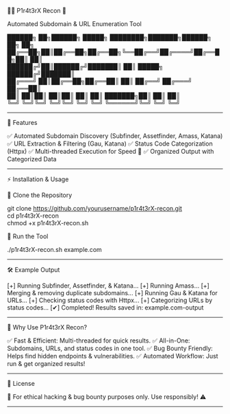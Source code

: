🏴‍☠️ P1r4t3rX Recon 🚀

Automated Subdomain & URL Enumeration Tool

██████╗ ██╗██████╗  █████╗ ████████╗███████╗██████╗ ██╗  ██╗  
██╔══██╗██║██╔══██╗██╔══██╗╚══██╔══╝██╔════╝██╔══██╗██║  ██║  
██████╔╝██║██████╔╝███████║   ██║   █████╗  ██████╔╝███████║  
██╔═══╝ ██║██╔══██╗██╔══██║   ██║   ██╔══╝  ██╔═══╝ ██╔══██║  
██║     ██║██║  ██║██║  ██║   ██║   ███████╗██║     ██║  ██║  
╚═╝     ╚═╝╚═╝  ╚═╝╚═╝  ╚═╝   ╚═╝   ╚══════╝╚═╝     ╚═╝  ╚═╝


---

🎯 Features

✅ Automated Subdomain Discovery (Subfinder, Assetfinder, Amass, Katana)
✅ URL Extraction & Filtering (Gau, Katana)
✅ Status Code Categorization (Httpx)
✅ Multi-threaded Execution for Speed 🚀
✅ Organized Output with Categorized Data


---

⚡ Installation & Usage

🔹 Clone the Repository

git clone https://github.com/yourusername/p1r4t3rX-recon.git  
cd p1r4t3rX-recon  
chmod +x p1r4t3rX-recon.sh

🔹 Run the Tool

./p1r4t3rX-recon.sh example.com


---

🛠 Example Output

[+] Running Subfinder, Assetfinder, & Katana...
[+] Running Amass...
[+] Merging & removing duplicate subdomains...
[+] Running Gau & Katana for URLs...
[+] Checking status codes with Httpx...
[+] Categorizing URLs by status codes...
[✔] Completed! Results saved in: example.com-output


---

🚀 Why Use P1r4t3rX Recon?

✅ Fast & Efficient: Multi-threaded for quick results.
✅ All-in-One: Subdomains, URLs, and status codes in one tool.
✅ Bug Bounty Friendly: Helps find hidden endpoints & vulnerabilities.
✅ Automated Workflow: Just run & get organized results!


---

📜 License

📄 For ethical hacking & bug bounty purposes only.
Use responsibly! ⚠️


---
